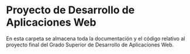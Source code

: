# Proyecto de Desarrollo de Aplicaciones Web
En esta carpeta se almacena toda la documentación y el código relativo al proyecto final del Grado Superior de Desarrollo de Aplicaciones Web.

